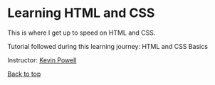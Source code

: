 # Learning HTML and CSS

This is where I get up to speed on HTML and CSS.

Tutorial followed during this learning journey: HTML and CSS Basics

Instructor: [Kevin Powell](https://scrimba.com/@kevin-powell)

[Back to top](#learning-html-&-css)
 